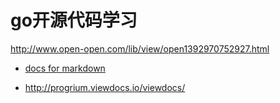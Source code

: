 # go开源代码学习


http://www.open-open.com/lib/view/open1392970752927.html


 - [docs for markdown][11]

 - http://progrium.viewdocs.io/viewdocs/

 
[11]: http://shaalx.viewdocs.io/mdbg/ "viewdocs"